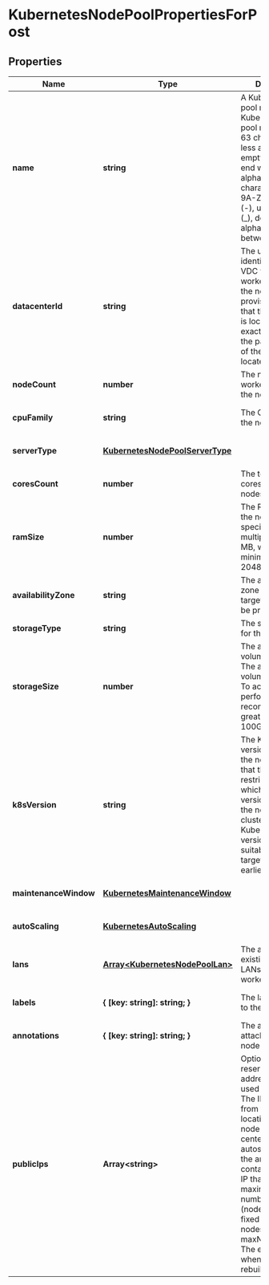 # KubernetesNodePoolPropertiesForPost

## Properties
| Name | Type | Description | Notes |
| ------------ | ------------- | ------------- | ------------- |
| **name** | **string** | A Kubernetes node pool name. Valid Kubernetes node pool name must be 63 characters or less and must be empty or begin and end with an alphanumeric character ([a-z0-9A-Z]) with dashes (-), underscores (_), dots (.), and alphanumerics between. | [default to undefined] |
| **datacenterId** | **string** | The unique identifier of the VDC where the worker nodes of the node pool are provisioned.Note that the data center is located in the exact place where the parent cluster of the node pool is located. | [default to undefined] |
| **nodeCount** | **number** | The number of worker nodes of the node pool. | [default to undefined] |
| **cpuFamily** | **string** | The CPU type for the nodes. | [optional] [default to undefined] |
| **serverType** | [**KubernetesNodePoolServerType**](KubernetesNodePoolServerType.md) |  | [optional] [default to undefined] |
| **coresCount** | **number** | The total number of cores for the nodes. | [default to undefined] |
| **ramSize** | **number** | The RAM size for the nodes. Must be specified in multiples of 1024 MB, with a minimum size of 2048 MB. | [default to undefined] |
| **availabilityZone** | **string** | The availability zone in which the target VM should be provisioned. | [default to undefined] |
| **storageType** | **string** | The storage type for the nodes. | [default to undefined] |
| **storageSize** | **number** | The allocated volume size in GB. The allocated volume size in GB. To achieve good performance, we recommend a size greater than 100GB for SSD. | [default to undefined] |
| **k8sVersion** | **string** | The Kubernetes version running in the node pool. Note that this imposes restrictions on which Kubernetes versions can run in the node pools of a cluster. Also, not all Kubernetes versions are suitable upgrade targets for all earlier versions. | [optional] [default to undefined] |
| **maintenanceWindow** | [**KubernetesMaintenanceWindow**](KubernetesMaintenanceWindow.md) |  | [optional] [default to undefined] |
| **autoScaling** | [**KubernetesAutoScaling**](KubernetesAutoScaling.md) |  | [optional] [default to undefined] |
| **lans** | [**Array&lt;KubernetesNodePoolLan&gt;**](KubernetesNodePoolLan.md) | The array of existing private LANs to attach to worker nodes. | [optional] [default to undefined] |
| **labels** | **{ [key: string]: string; }** | The labels attached to the node pool. | [optional] [default to undefined] |
| **annotations** | **{ [key: string]: string; }** | The annotations attached to the node pool. | [optional] [default to undefined] |
| **publicIps** | **Array&lt;string&gt;** | Optional array of reserved public IP addresses to be used by the nodes. The IPs must be from the exact location of the node pool\'s data center. If autoscaling is used, the array must contain one more IP than the maximum possible number of nodes (nodeCount+1 for a fixed number of nodes or maxNodeCount+1). The extra IP is used when the nodes are rebuilt. | [optional] [default to undefined] |


